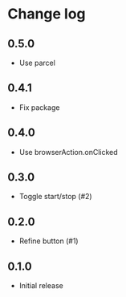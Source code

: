 # Change log

## 0.5.0

- Use parcel

## 0.4.1

- Fix package

## 0.4.0

- Use browserAction.onClicked

## 0.3.0

- Toggle start/stop (#2)

## 0.2.0

- Refine button (#1)

## 0.1.0

- Initial release
